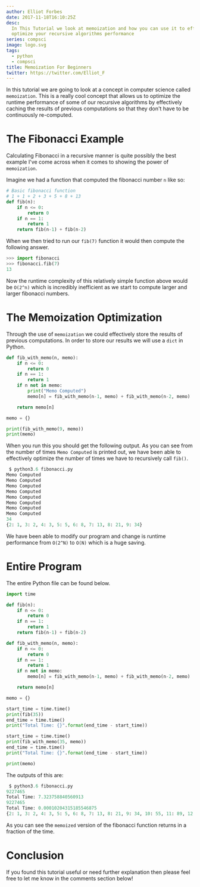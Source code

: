 ```yaml
---
author: Elliot Forbes
date: 2017-11-18T16:10:25Z
desc:
  In This Tutorial we look at memoization and how you can use it to effectively
  optimize your recursive algorithms performance
series: compsci
image: logo.svg
tags:
  - python
  - compsci
title: Memoization For Beginners
twitter: https://twitter.com/Elliot_F
---
```


In this tutorial we are going to look at a concept in computer science called
`memoization`. This is a really cool concept that allows us to optimize the
runtime performance of some of our recursive algorithms by effectively caching
the results of previous computations so that they don't have to be continuously
re-computed.

# The Fibonacci Example

Calculating Fibonacci in a recursive manner is quite possibly the best example
I've come across when it comes to showing the power of `memoization`.

Imagine we had a function that computed the fibonacci number `n` like so:

```py
# Basic fibonacci function
# 1 + 1 + 2 + 3 + 5 + 8 + 13
def fib(n):
    if n <= 0:
        return 0
    if n == 1:
        return 1
    return fib(n-1) + fib(n-2)
```

When we then tried to run our `fib(7)` function it would then compute the
following answer.

```py
>>> import fibonacci
>>> fibonacci.fib(7)
13
```

Now the runtime complexity of this relatively simple function above would be
`O(2^n)` which is incredibly inefficient as we start to compute larger and
larger fibonacci numbers.

# The Memoization Optimization

Through the use of `memoization` we could effectively store the results of
previous computations. In order to store our results we will use a `dict` in
Python.

```py
def fib_with_memo(n, memo):
    if n <= 0:
        return 0
    if n == 1:
        return 1
    if n not in memo:
        print("Memo Computed")
        memo[n] = fib_with_memo(n-1, memo) + fib_with_memo(n-2, memo)

    return memo[n]

memo = {}

print(fib_with_memo(9, memo))
print(memo)
```

When you run this you should get the following output. As you can see from the
number of times `Memo Computed` is printed out, we have been able to effectively
optimize the number of times we have to recursively call `fib()`.

```py
 $ python3.6 fibonacci.py
Memo Computed
Memo Computed
Memo Computed
Memo Computed
Memo Computed
Memo Computed
Memo Computed
Memo Computed
34
{2: 1, 3: 2, 4: 3, 5: 5, 6: 8, 7: 13, 8: 21, 9: 34}
```

We have been able to modify our program and change is runtime performance from
`O(2^N)` to `O(N)` which is a huge saving.

# Entire Program

The entire Python file can be found below.

```py
import time

def fib(n):
    if n <= 0:
        return 0
    if n == 1:
        return 1
    return fib(n-1) + fib(n-2)

def fib_with_memo(n, memo):
    if n <= 0:
        return 0
    if n == 1:
        return 1
    if n not in memo:
        memo[n] = fib_with_memo(n-1, memo) + fib_with_memo(n-2, memo)

    return memo[n]

memo = {}

start_time = time.time()
print(fib(35))
end_time = time.time()
print("Total Time: {}".format(end_time - start_time))

start_time = time.time()
print(fib_with_memo(35, memo))
end_time = time.time()
print("Total Time: {}".format(end_time - start_time))

print(memo)
```

The outputs of this are:

```py
 $ python3.6 fibonacci.py
9227465
Total Time: 7.323758840560913
9227465
Total Time: 0.00010204315185546875
{2: 1, 3: 2, 4: 3, 5: 5, 6: 8, 7: 13, 8: 21, 9: 34, 10: 55, 11: 89, 12: 144, 13: 233, 14: 377, 15: 610, 16: 987, 17: 1597, 18: 2584, 19: 4181, 20: 6765, 21: 10946, 22: 17711, 23: 28657, 24: 46368, 25: 75025,26: 121393, 27: 196418, 28: 317811, 29: 514229, 30: 832040, 31: 1346269, 32: 2178309, 33: 3524578, 34: 5702887, 35: 9227465}
```

As you can see the `memoized` version of the fibonacci function returns in a
fraction of the time.

# Conclusion

If you found this tutorial useful or need further explanation then please feel
free to let me know in the comments section below!
